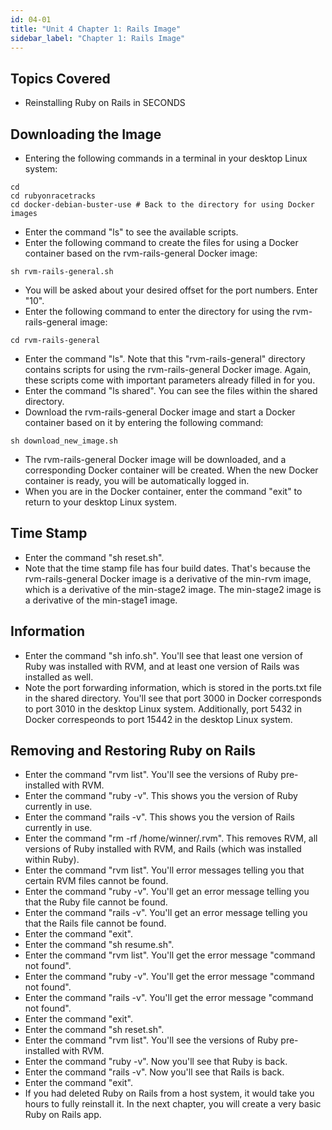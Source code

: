 ```yaml
---
id: 04-01
title: "Unit 4 Chapter 1: Rails Image"
sidebar_label: "Chapter 1: Rails Image"
---
```


## Topics Covered
* Reinstalling Ruby on Rails in SECONDS

## Downloading the Image
* Entering the following commands in a terminal in your desktop Linux system:
```
cd
cd rubyonracetracks
cd docker-debian-buster-use # Back to the directory for using Docker images
```
* Enter the command "ls" to see the available scripts.
* Enter the following command to create the files for using a Docker container based on the rvm-rails-general Docker image:
```
sh rvm-rails-general.sh
```
* You will be asked about your desired offset for the port numbers.  Enter "10".
* Enter the following command to enter the directory for using the rvm-rails-general image:
```
cd rvm-rails-general
```
* Enter the command "ls".  Note that this "rvm-rails-general" directory contains scripts for using the rvm-rails-general Docker image.  Again, these scripts come with important parameters already filled in for you.
* Enter the command "ls shared".  You can see the files within the shared directory.
* Download the rvm-rails-general Docker image and start a Docker container based on it by entering the following command:
```
sh download_new_image.sh
```
* The rvm-rails-general Docker image will be downloaded, and a corresponding Docker container will be created. When the new Docker container is ready, you will be automatically logged in.
* When you are in the Docker container, enter the command "exit" to return to your desktop Linux system.

## Time Stamp
* Enter the command "sh reset.sh".
* Note that the time stamp file has four build dates.  That's because the rvm-rails-general Docker image is a derivative of the min-rvm image, which is a derivative of the min-stage2 image.  The min-stage2 image is a derivative of the min-stage1 image.

## Information
* Enter the command "sh info.sh".  You'll see that least one version of Ruby was installed with RVM, and at least one version of Rails was installed as well.
* Note the port forwarding information, which is stored in the ports.txt file in the shared directory.  You'll see that port 3000 in Docker corresponds to port 3010 in the desktop Linux system.  Additionally, port 5432 in Docker correspeonds to port 15442 in the desktop Linux system.

## Removing and Restoring Ruby on Rails
* Enter the command "rvm list".  You'll see the versions of Ruby pre-installed with RVM.
* Enter the command "ruby -v".  This shows you the version of Ruby currently in use.
* Enter the command "rails -v".  This shows you the version of Rails currently in use.
* Enter the command "rm -rf /home/winner/.rvm".  This removes RVM, all versions of Ruby installed with RVM, and Rails (which was installed within Ruby).
* Enter the command "rvm list".  You'll error messages telling you that certain RVM files cannot be found.
* Enter the command "ruby -v".  You'll get an error message telling you that the Ruby file cannot be found.
* Enter the command "rails -v".  You'll get an error message telling you that the Rails file cannot be found.
* Enter the command "exit".
* Enter the command "sh resume.sh".
* Enter the command "rvm list".  You'll get the error message "command not found".
* Enter the command "ruby -v".  You'll get the error message "command not found".
* Enter the command "rails -v".  You'll get the error message "command not found".
* Enter the command "exit".
* Enter the command "sh reset.sh".
* Enter the command "rvm list".  You'll see the versions of Ruby pre-installed with RVM.
* Enter the command "ruby -v".  Now you'll see that Ruby is back.
* Enter the command "rails -v".  Now you'll see that Rails is back.
* Enter the command "exit".
* If you had deleted Ruby on Rails from a host system, it would take you hours to fully reinstall it.  In the next chapter, you will create a very basic Ruby on Rails app.
